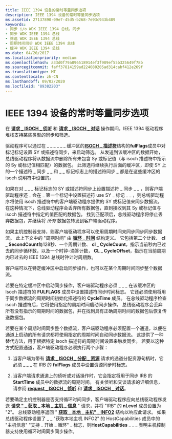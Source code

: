 ```yaml
---
title: IEEE 1394 设备的常时等量同步选项
description: IEEE 1394 设备的常时等量同步选项
ms.assetid: 27137890-09e7-45d5-b268-7e93c943b489
keywords:
- 同步 i/o WDK IEEE 1394 总线，同步
- 同步 WDK IEEE 1394 总线
- 筛选 WDK IEEE 1394 总线
- 周期时间同步 WDK IEEE 1394 总线
- 缓冲 WDK IEEE 1394 总线
ms.date: 04/20/2017
ms.localizationpriority: medium
ms.openlocfilehash: a33d0f79a896518914ef3f989ef55b325649f78b
ms.sourcegitcommit: faff37814159ad224080205ad314cabf412e269f
ms.translationtype: MT
ms.contentlocale: zh-CN
ms.lasthandoff: 09/02/2020
ms.locfileid: "89382203"
---
```

# <a name="isochronous-synchronization-options-for-ieee-1394-devices"></a>IEEE 1394 设备的常时等量同步选项





在 [**请求 \_ ISOCH \_ 侦听**](https://msdn.microsoft.com/library/windows/hardware/ff537655) 和 [**请求 \_ ISOCH \_ 对话**](https://msdn.microsoft.com/library/windows/hardware/ff537660) 操作期间，IEEE 1394 驱动程序堆栈支持某些类型的同步和筛选。

驱动程序可以通过在 \_ \_ \_ \_ \_ \_ 缓冲区的[**ISOCH \_ 描述符**](/windows-hardware/drivers/ddi/1394/ns-1394-_isoch_descriptor)结构的**fulFlags**成员中对标记标记设置 SY 或描述符同步，来启动筛选。 从发送到该缓冲区的数据开始，总线驱动程序将从数据流中删除所有未包含 Sy 或标记值（与 isoch 描述符中指示的 Sy 或标记值相匹配）的数据包。 此筛选将继续执行后面的缓冲区，即使 SY 上的一个描述符 \_ 同步 \_ \_ 和 \_ \_ 标记标志上的描述符同步 \_ 都是在这些缓冲区的 isoch 说明符中设置的。

如果在对 \_ \_ \_ 标记标志的 SY 或描述符同步上设置描述符 \_ 同步 \_ \_ ，则客户端驱动程序还 \_ 会在 \_ 第一个标记中设置描述符 use SY \_ 标记 \_ \_ ，则总线驱动程序将使用 isoch 描述符中的客户端驱动程序提供的 SY 或标记值来同步数据流。 在这种情况下，总线驱动程序会丢弃所有数据包，直到接收到其 Sy 或标记值与 isoch 描述符中指定的值匹配的数据包。 找到匹配项后，总线驱动程序将停止丢弃数据包，并继续将 *所有* 数据包转发到客户端驱动程序。

如果主机控制器支持，则客户端驱动程序可以使用周期时间来同步同步同步数据流。 此上下文中的 "周期时间" 由 [**循环 \_ 时间**](/windows-hardware/drivers/ddi/1394/ns-1394-_cycle_time) 结构定义。 它包括第二个计数、 **cl \_ SecondCount**每128秒、一个周期计数、 **cl \_ CycleCount**，指示当前秒内已过去的同步循环数，以及一个时钟-滴答计数， **CL \_ CycleOffset**，指示在当前周期内已过去的 IEEE 1394 总线时钟计时周期数。

客户端可以在特定缓冲区中启动同步操作，也可以在某个周期时间同步整个数据流。

若要在特定缓冲区中启动同步操作，客户端驱动程序必须 \_ \_ \_ 在该缓冲区的 Isoch 描述符的 **FULFLAGS** 成员中设置描述符同步时间标志。 它还必须使用将用于同步数据流的周期时间初始化描述符的 **CycleTime** 成员。 在总线驱动程序检查 isoch 描述符后，它将使用指定的周期时间启动同步操作。 总线驱动程序会丢弃所有没有指示的周期时间的数据包，并在找到具有正确周期时间的数据包后恢复传送数据包。

若要在某个周期时间同步整个数据流，客户端驱动程序必须配置一个通道，以便在通道上启动的所有请求都将使用指定的周期时间自动同步数据流。 这提供了一种替代方法，用于根据特定 isoch 描述符的周期时间设置来触发同步。 若要以这种方式配置通道，客户端驱动程序必须执行两个步骤：

1.  当客户端为带有 [**请求 \_ ISOCH \_ 分配 \_ 资源**](https://msdn.microsoft.com/library/windows/hardware/ff537649) 请求的通道分配资源句柄时，它必须 \_ \_ \_ 在 IRB 的 **fulFlags** 成员中设置资源同步时标志。

2.  当客户端请求通道上的侦听或对话操作时，它会指定将用于同步 IRB 的 **StartTime** 成员中的数据流的周期时间。 有关侦听和交谈请求的详细信息，请参阅 [**request \_ ISOCH \_ 侦听**](https://msdn.microsoft.com/library/windows/hardware/ff537655) 和 [**请求 \_ ISOCH \_ 对话**](https://msdn.microsoft.com/library/windows/hardware/ff537660)。

若要确定主机控制器是否支持循环时间同步，客户端驱动程序应向总线驱动程序发送 [**请求 " \_ 获取 \_ 本地 \_ 主机 \_ 信息**](https://msdn.microsoft.com/library/windows/hardware/ff537644) " 请求，并将 "IRB" 的 **nLevel** 成员设置为 "2"。 总线驱动程序返回 " [**获取 \_ 本地 \_ 主机" \_ INFO2**](/windows-hardware/drivers/ddi/1394/ns-1394-_get_local_host_info2) 结构以响应此请求。 如果总线驱动程序设置了 \_ \_ "获取本地主机 INFO2" 的 HostCapabilities 成员中的 "主机信息" "支持 \_ 开始 \_ 循环" \_ 标志，则**HostCapabilities** \_ \_ \_ 表明主机控制器支持使用循环时间同步同步操作。

 

